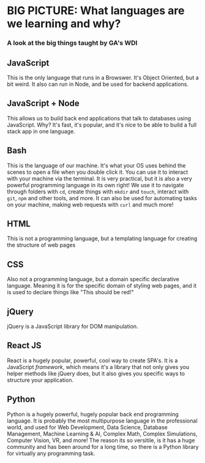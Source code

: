 # BIG PICTURE: What languages are we learning and why? 

### A look at the big things taught by GA's WDI

## JavaScript

  This is the only language that runs in a Browswer. It's Object Oriented, but a bit weird. It also can run in Node, and be used for backend applications. 
 
## JavaScript + Node

  This allows us to build back end applications that talk to databases using JavaScript. Why? It's fast, it's popular, and it's nice to be able to build a full stack app in one language. 
  
## Bash

  This is the language of our machine. It's what your OS uses behind the scenes to open a file when you double click it. You can use it to interact with your machine via the terminal. It is very practical, but it is also a very powerful programming language in its own right! We use it to navigate through folders with `cd`, create things with `mkdir` and `touch`, interact with `git`, `npm` and other tools, and more. It can also be used for automating tasks on your machine, making web requests with `curl` and much more!
  
## HTML

This is not a programming language, but a templating language for creating the structure of web pages

## CSS

Also not a programming language, but a domain specific declarative language. Meaning it is for the specific domain of styling web pages, and it is used to declare things like "This should be red!"

## jQuery

jQuery is a JavaScript library for DOM manipulation. 

## React JS

React is a hugely popular, powerful, cool way to create SPA's. It is a JavaScript *framework*, which means it's a library that not only gives you helper methods like jQuery does, but it also gives you specific ways to structure your application. 

## Python

Python is a hugely powerful, hugely popular back end programming language. It is probably the most multipurpose language in the professional world, and used for Web Development, Data Science, Database Management, Machine Learning & AI, Complex Math, Complex Simulations, Computer Vision, VR, and more! The reason its so versitile, is it has a huge community and has been around for a long time, so there is a Python library for virtually any programming task. 


